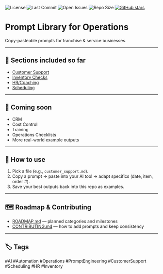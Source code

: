 ![License](https://img.shields.io/github/license/TarekBawab/prompt-library-operations)
![Last Commit](https://img.shields.io/github/last-commit/TarekBawab/prompt-library-operations)
![Open Issues](https://img.shields.io/github/issues/TarekBawab/prompt-library-operations)
![Repo Size](https://img.shields.io/github/repo-size/TarekBawab/prompt-library-operations)
[![GitHub stars](https://img.shields.io/github/stars/TarekBawab/prompt-library-operations?style=social)](https://github.com/TarekBawab/prompt-library-operations/stargazers)

# Prompt Library for Operations

Copy-pasteable prompts for franchise & service businesses.  

---

## 📂 Sections included so far
- [Customer Support](./customer_support.md)
- [Inventory Checks](./inventory_checks.md)
- [HR/Coaching](./hr_coaching.md)
- [Scheduling](./scheduling.md)

---

## 📌 Coming soon
- CRM
- Cost Control
- Training
- Operations Checklists
- More real-world example outputs

---

## 🚀 How to use
1. Pick a file (e.g., `customer_support.md`).  
2. Copy a prompt → paste into your AI tool → adapt specifics (date, item, order #).  
3. Save your best outputs back into this repo as examples.  

---

## 🗺 Roadmap & Contributing
- [ROADMAP.md](./ROADMAP.md) — planned categories and milestones  
- [CONTRIBUTING.md](./CONTRIBUTING.md) — how to add prompts and keep consistency  

---

## 🏷 Tags
#AI #Automation #Operations #PromptEngineering #CustomerSupport #Scheduling #HR #Inventory
